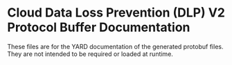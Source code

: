 # Cloud Data Loss Prevention (DLP) V2 Protocol Buffer Documentation

These files are for the YARD documentation of the generated protobuf files.
They are not intended to be required or loaded at runtime.
